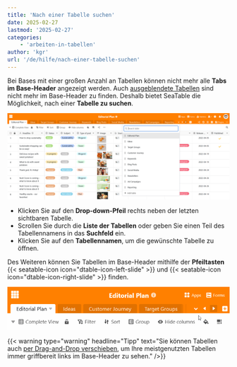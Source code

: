 ```yaml
---
title: 'Nach einer Tabelle suchen'
date: 2025-02-27
lastmod: '2025-02-27'
categories:
    - 'arbeiten-in-tabellen'
author: 'kgr'
url: '/de/hilfe/nach-einer-tabelle-suchen'
---
```


Bei Bases mit einer großen Anzahl an Tabellen können nicht mehr alle **Tabs im Base-Header** angezeigt werden. Auch [ausgeblendete Tabellen](https://seatable.io/docs/arbeiten-in-tabellen/tabellen-ausblenden/) sind nicht mehr im Base-Header zu finden. Deshalb bietet SeaTable die Möglichkeit, nach einer **Tabelle zu suchen**.

![Search for a table](images/Search-for-a-table.png)

- Klicken Sie auf den **Drop-down-Pfeil** rechts neben der letzten sichtbaren Tabelle.
- Scrollen Sie durch die **Liste der Tabellen** oder geben Sie einen Teil des Tabellennamens in das **Suchfeld** ein.
- Klicken Sie auf den **Tabellennamen**, um die gewünschte Tabelle zu öffnen.

Des Weiteren können Sie Tabellen im Base-Header mithilfe der **Pfeiltasten** {{< seatable-icon icon="dtable-icon-left-slide" >}} und {{< seatable-icon icon="dtable-icon-right-slide" >}} finden.

![Tabelle im Base-Header mit Pfeiltasten finden](images/Tabelle-im-Base-Header-mit-Pfeiltasten-finden.gif)

{{< warning  type="warning" headline="Tipp"  text="Sie können Tabellen auch [per Drag-and-Drop verschieben](https://seatable.io/docs/arbeiten-in-tabellen/verschieben-einer-tabelle/), um Ihre meistgenutzten Tabellen immer griffbereit links im Base-Header zu sehen." />}}
